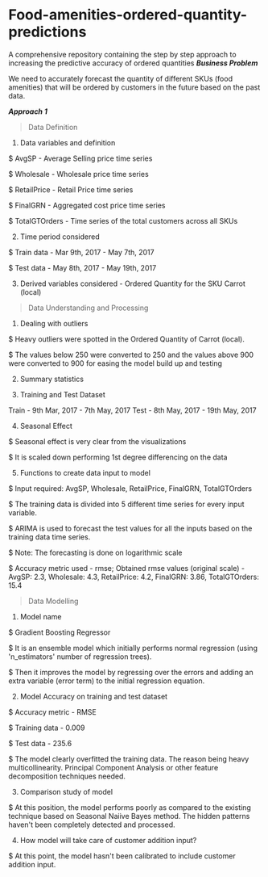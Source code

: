# Food-amenities-ordered-quantity-predictions
A comprehensive repository containing the step by step approach to increasing the predictive accuracy of ordered quantities
***Business Problem***
                
We need to accurately forecast the quantity of different SKUs (food amenities) that will be ordered by customers in the future based on the past data.

***Approach 1***

>Data Definition

1. Data variables and definition

$ AvgSP - Average Selling price time series

$ Wholesale - Wholesale price time series

$ RetailPrice - Retail Price time series

$ FinalGRN - Aggregated cost price time series

$ TotalGTOrders - Time series of the total customers across all SKUs

2. Time period considered 

$ Train data - Mar 9th, 2017 - May 7th, 2017

$ Test data - May 8th, 2017 - May 19th, 2017

3. Derived variables considered - Ordered Quantity for the SKU Carrot (local)

>Data Understanding and Processing

1. Dealing with outliers

$ Heavy outliers were spotted in the Ordered Quantity of Carrot (local).

$ The values below 250 were converted to 250 and the values above 900 were converted to 900 for easing the model build up and testing

2. Summary statistics

       
3. Training and Test Dataset

Train - 9th Mar, 2017 - 7th May, 2017
Test - 8th May, 2017 - 19th May, 2017

4. Seasonal Effect 

$ Seasonal effect is very clear from the visualizations

$ It is scaled down performing 1st degree differencing on the data

5. Functions to create data input to model

$ Input required: AvgSP, Wholesale, RetailPrice, FinalGRN, TotalGTOrders

$ The training data is divided into 5 different time series for every input variable.

$ ARIMA is used to forecast the test values for all the inputs based on the training data time series.

$ Note: The forecasting is done on logarithmic scale

$ Accuracy metric used - rmse; Obtained rmse values (original scale) - AvgSP: 2.3, Wholesale: 4.3,  RetailPrice: 4.2, FinalGRN: 3.86, TotalGTOrders: 15.4

>Data Modelling

1. Model name

$ Gradient Boosting Regressor

$ It is an ensemble model which initially performs normal regression (using 'n_estimators' number of regression trees).

$ Then it improves the model by regressing over the errors and adding an extra variable (error term) to the initial regression equation.

2. Model Accuracy on training and test dataset

$ Accuracy metric - RMSE

$ Training data - 0.009

$ Test data - 235.6

$ The model clearly overfitted the training data. The reason being heavy multicollinearity. Principal Component Analysis or other feature decomposition techniques needed.

3. Comparison study of model

$ At this position, the model performs poorly as compared to the existing technique based on Seasonal Naiive Bayes method. The hidden patterns haven't been completely detected and processed.

4. How model will take care of customer addition input?

$ At this point, the model hasn't been calibrated to include customer addition input.
